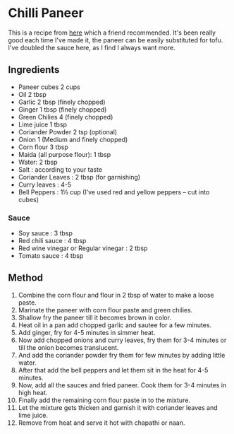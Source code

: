 # Chilli Paneer # 

This is a recipe from [here](http://www.spicytasty.com/multi-cuisine/indo-chinese/chilli-paneer/) which a friend recommended. It's been really good each time I've made it, the paneer can be easily substituted for tofu. I've doubled the sauce here, as I find I always want more.

## Ingredients ## 

- Paneer cubes 2 cups
- Oil 2 tbsp
- Garlic 2 tbsp (finely chopped)
- Ginger 1 tbsp (finely chopped)
- Green Chilies 4 (finely chopped)
- Lime juice 1 tbsp
- Coriander Powder 2 tsp (optional)
- Onion 1 (Medium and finely chopped)
- Corn flour 3 tbsp
- Maida (all purpose flour): 1 tbsp
- Water: 2 tbsp
- Salt : according to your taste
- Coriander Leaves : 2 tbsp (for garnishing)
- Curry leaves : 4-5
- Bell Peppers : 1½ cup (I’ve used red and yellow peppers – cut into cubes)

### Sauce

- Soy sauce : 3 tbsp
- Red chili sauce : 4 tbsp
- Red wine vinegar or Regular vinegar : 2 tbsp
- Tomato sauce : 4 tbsp

## Method ## 

1. Combine the corn flour and flour in 2 tbsp of water to make a loose paste.
1. Marinate the paneer with corn flour paste and green chilies.
1. Shallow fry the paneer till it becomes brown in color.
1. Heat oil in a pan add chopped garlic and sautee for a few minutes.
1. Add ginger, fry for 4-5 minutes in simmer heat.
1. Now add chopped onions and curry leaves, fry them for 3-4 minutes or till the onion becomes translucent.
1. And add the coriander powder fry them for few minutes by adding little water.
1. After that add the bell peppers and let them sit in the heat for 4-5 minutes.
1. Now, add all the sauces and fried paneer. Cook them for 3-4 minutes in high heat.
1. Finally add the remaining corn flour paste in to the mixture.
1. Let the mixture gets thicken and garnish it with coriander leaves and lime juice.
1. Remove from heat and serve it hot with chapathi or naan.

